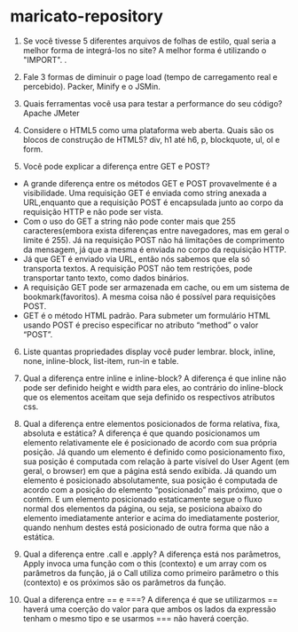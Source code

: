 # maricato-repository

1)	Se você tivesse 5 diferentes arquivos de folhas de estilo, qual seria a melhor forma de integrá-los no site? 
  A melhor forma é utilizando o "IMPORT". 
  <estilo tipo="text/css"> <!-- @import url("source/page.css"); --> </style>.  

2)	Fale 3 formas de diminuir o page load (tempo de carregamento real e percebido).
  Packer,	Minify e o JSMin.

3) Quais ferramentas você usa para testar a performance do seu código?
  Apache JMeter
  
4) Considere o HTML5 como uma plataforma web aberta. Quais são os blocos de construção de HTML5?
  div, h1 até h6, p, blockquote, ul, ol e form.

5) Você pode explicar a diferença entre GET e POST?
  - A grande diferença entre os métodos GET e POST provavelmente é a visibilidade. Uma requisição GET é enviada como string anexada a 
  URL,enquanto que a requisição POST é encapsulada junto ao corpo da requisição HTTP e não pode ser vista.
  - Com o uso do GET a string não pode conter mais que 255 caracteres(embora exista diferenças entre navegadores, mas em geral o limite
  é 255). Já na requisição POST não há limitações de comprimento da mensagem, já que a mesma é enviada no corpo da requisição HTTP.
  - Já que GET é enviado via URL, então nós sabemos que ela só transporta textos. A requisição POST não tem restrições, pode 
  transportar tanto texto, como dados binários.
  - A requisição GET pode ser armazenada em cache, ou em um sistema de bookmark(favoritos). A mesma coisa não é possível para 
  requisições 
  POST.
  - GET é o método HTML padrão. Para submeter um formulário HTML usando POST é preciso especificar no atributo “method” o valor “POST”.

6) Liste quantas propriedades display você puder lembrar.
  block, inline, none, inline-block, list-item, run-in e table.

7) Qual a diferença entre inline e inline-block?
  A diferença é que inline não pode ser definido height e width para eles, ao contrário do inline-block que os elementos aceitam que 
  seja definido os respectivos atributos css.
  
8) Qual a diferença entre elementos posicionados de forma relativa, fixa, absoluta e estática?
  A diferença é que quando posicionamos um elemento relativamente ele é posicionado de acordo com sua própria posição. Já quando um 
  elemento é definido como posicionamento fixo, sua posição é computada com relação à parte visível do User Agent (em geral, o browser) 
  em que a página está sendo exibida. Já quando um elemento é posicionado absolutamente, sua posição é computada de acordo com a posição 
  do elemento “posicionado” mais próximo, que o contém. E um elemento posicionado estaticamente segue o fluxo normal dos elementos da 
  página, ou seja, se posiciona abaixo do elemento imediatamente anterior e acima do imediatamente posterior, quando nenhum destes está 
  posicionado de outra forma que não a estática.

9) Qual a diferença entre .call e .apply?
  A diferença está nos parâmetros, Apply invoca uma função com o this (contexto) e um array com os parâmetros da função, já o Call 
  utiliza como primeiro parâmetro o this (contexto) e os próximos são os parâmetros da função.
  
10) Qual a diferença entre == e ===?
  A diferença é que se utilizarmos == haverá uma coerção do valor para que ambos os lados da expressão tenham o mesmo tipo e se 
  usarmos === não haverá coerção.
